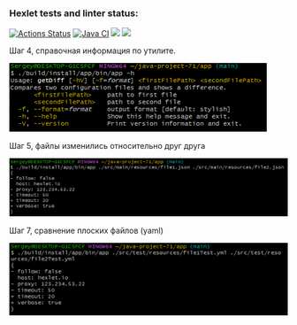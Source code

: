 ### Hexlet tests and linter status:
[![Actions Status](https://github.com/raklovs/java-project-71/workflows/hexlet-check/badge.svg)](https://github.com/raklovs/java-project-71/actions)
[![Java CI](https://github.com/raklovs/java-project-71/actions/workflows/github-actions.yml/badge.svg)](https://github.com/raklovs/java-project-71/actions/workflows/github-actions.yml)
<a href="https://codeclimate.com/github/raklovs/java-project-71/maintainability"><img src="https://api.codeclimate.com/v1/badges/23f44b72468dca2d6e87/maintainability" /></a>
<a href="https://codeclimate.com/github/raklovs/java-project-71/test_coverage"><img src="https://api.codeclimate.com/v1/badges/23f44b72468dca2d6e87/test_coverage" /></a>

Шаг 4, справочная информация по утилите.

![img.png](app/src/main/resources/img.png)

Шаг 5, файлы изменились относительно друг друга

![img2.png](app/src/main/resources/img2.png)

Шаг 7, сравнение плоских файлов (yaml) 

![img.png](app/src/main/resources/img3.png)
